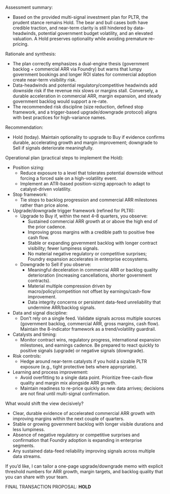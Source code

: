 Assessment summary:
- Based on the provided multi-signal investment plan for PLTR, the prudent stance remains Hold. The bear and bull cases both have credible traction, and near-term clarity is still hindered by data-headwinds, potential government budget volatility, and an elevated valuation. A Hold preserves optionality while avoiding premature re-pricing.

Rationale and synthesis:
- The plan correctly emphasizes a dual-engine thesis (government backlog + commercial ARR via Foundry) but warns that lumpy government bookings and longer ROI slates for commercial adoption create near-term visibility risk.
- Data-headwinds and potential regulatory/competitive headwinds add downside risk if the revenue mix slows or margins stall. Conversely, a durable acceleration in commercial ARR, margin expansion, and steady government backlog would support a re-rate.
- The recommended risk discipline (size reduction, defined stop framework, and a trigger-based upgrade/downgrade protocol) aligns with best practices for high-variance names.

Recommendation:
- Hold (today). Maintain optionality to upgrade to Buy if evidence confirms durable, accelerating growth and margin improvement; downgrade to Sell if signals deteriorate meaningfully.

Operational plan (practical steps to implement the Hold):
- Position sizing:
  - Reduce exposure to a level that tolerates potential downside without forcing a forced sale on a high-volatility event.
  - Implement an ATR-based position-sizing approach to adapt to catalyst-driven volatility.
- Stop framework:
  - Tie stops to backlog progression and commercial ARR milestones rather than price alone.
- Upgrade/downgrade trigger framework (refined for PLTR):
  - Upgrade to Buy if, within the next 4–8 quarters, you observe:
    - Sustained commercial ARR growth at or above the high end of the prior cadence.
    - Improving gross margins with a credible path to positive free cash flow.
    - Stable or expanding government backlog with longer contract visibility; fewer lumpiness signals.
    - No material negative regulatory or competitive surprises; Foundry expansion accelerates in enterprise ecosystems.
  - Downgrade to Sell if you observe:
    - Meaningful deceleration in commercial ARR or backlog quality deterioration (increasing cancellations, shorter government contracts).
    - Material multiple compression driven by macro/policy/competition not offset by earnings/cash-flow improvement.
    - Data integrity concerns or persistent data-feed unreliability that undermine ARR/backlog signals.
- Data and signal discipline:
  - Don’t rely on a single feed. Validate signals across multiple sources (government backlog, commercial ARR, gross margins, cash flow). Maintain the 8-indicator framework as a trend/volatility guardrail.
- Catalysts and timing:
  - Monitor contract wins, regulatory progress, international expansion milestones, and earnings cadence. Be prepared to react quickly to positive signals (upgrade) or negative signals (downgrade).
- Risk controls:
  - Hedge around near-term catalysts if you hold a sizable PLTR exposure (e.g., tight protective bets where appropriate).
- Learning and process improvement:
  - Avoid overfitting to a single data point. Prioritize free-cash-flow quality and margin mix alongside ARR growth.
  - Maintain readiness to re-price quickly as new data arrives; decisions are not final until multi-signal confirmation.

What would shift the view decisively?
- Clear, durable evidence of accelerated commercial ARR growth with improving margins within the next couple of quarters.
- Stable or growing government backlog with longer visible durations and less lumpiness.
- Absence of negative regulatory or competitive surprises and confirmation that Foundry adoption is expanding in enterprise segments.
- Any sustained data-feed reliability improving signals across multiple data streams.

If you’d like, I can tailor a one-page upgrade/downgrade memo with explicit threshold numbers for ARR growth, margin targets, and backlog quality that you can share with your team.

FINAL TRANSACTION PROPOSAL: **HOLD**